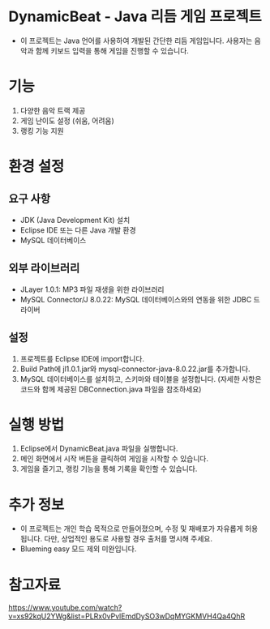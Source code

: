 # DynamicBeat - Java 리듬 게임 프로젝트

- 이 프로젝트는 Java 언어를 사용하여 개발된 간단한 리듬 게임입니다. 사용자는 음악과 함께 키보드 입력을 통해 게임을 진행할 수 있습니다.

# 기능
1. 다양한 음악 트랙 제공
2. 게임 난이도 설정 (쉬움, 어려움)
3. 랭킹 기능 지원

# 환경 설정
## 요구 사항
- JDK (Java Development Kit) 설치
- Eclipse IDE 또는 다른 Java 개발 환경
- MySQL 데이터베이스
## 외부 라이브러리
- JLayer 1.0.1: MP3 파일 재생을 위한 라이브러리
- MySQL Connector/J 8.0.22: MySQL 데이터베이스와의 연동을 위한 JDBC 드라이버
## 설정
1. 프로젝트를 Eclipse IDE에 import합니다.
2. Build Path에 jl1.0.1.jar와 mysql-connector-java-8.0.22.jar를 추가합니다.
3. MySQL 데이터베이스를 설치하고, 스키마와 테이블을 설정합니다. (자세한 사항은 코드와 함께 제공된 DBConnection.java 파일을 참조하세요)

# 실행 방법
1. Eclipse에서 DynamicBeat.java 파일을 실행합니다.
2. 메인 화면에서 시작 버튼을 클릭하여 게임을 시작할 수 있습니다.
3. 게임을 즐기고, 랭킹 기능을 통해 기록을 확인할 수 있습니다.

# 추가 정보
- 이 프로젝트는 개인 학습 목적으로 만들어졌으며, 수정 및 재배포가 자유롭게 허용됩니다. 다만, 상업적인 용도로 사용할 경우 출처를 명시해 주세요.
- Blueming easy 모드 제외 미완입니다.
  
# 참고자료
https://www.youtube.com/watch?v=xs92kqU2YWg&list=PLRx0vPvlEmdDySO3wDqMYGKMVH4Qa4QhR
